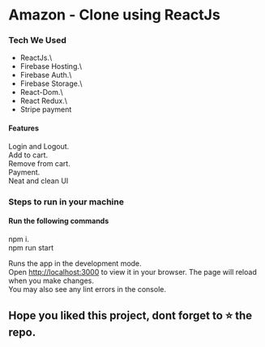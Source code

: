 
# Amazon - Clone using ReactJs

### Tech We Used
* ReactJs.\
* Firebase Hosting.\
* Firebase Auth.\
* Firebase Storage.\
* React-Dom.\
* React Redux.\
* Stripe payment


#### Features
Login and Logout.\
Add to cart.\
Remove from cart.\
Payment.\
Neat and clean UI

### Steps to run in your machine

#### Run the following commands
npm i.\
npm run start

Runs the app in the development mode.\
Open [http://localhost:3000](http://localhost:3000) to view it in your browser.
The page will reload when you make changes.\
You may also see any lint errors in the console.



## Hope you liked this project, dont forget to ⭐ the repo.
